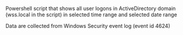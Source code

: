 Powershell script that shows all user logons in ActiveDirectory domain (wss.local in the script)
in selected time range and selected date range


Data are collected from Windows Security event log (event id 4624)

